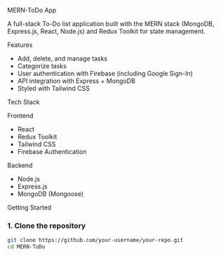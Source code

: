 MERN-ToDo App

A full-stack To-Do list application built with the MERN stack (MongoDB, Express.js, React, Node.js) and Redux Toolkit for state management.

Features

- Add, delete, and manage tasks
- Categorize tasks
- User authentication with Firebase (including Google Sign-In)
- API integration with Express + MongoDB
- Styled with Tailwind CSS

Tech Stack

Frontend
- React
- Redux Toolkit
- Tailwind CSS
- Firebase Authentication

Backend
- Node.js
- Express.js
- MongoDB (Mongoose)



Getting Started

### 1. Clone the repository

```bash
git clone https://github.com/your-username/your-repo.git
cd MERN-ToDo
